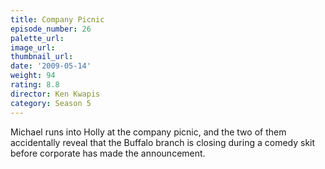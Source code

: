 ```yaml
---
title: Company Picnic
episode_number: 26
palette_url: 
image_url: 
thumbnail_url: 
date: '2009-05-14'
weight: 94
rating: 8.8
director: Ken Kwapis
category: Season 5
---
```


Michael runs into Holly at the company picnic, and the two of them accidentally reveal that the Buffalo branch is closing during a comedy skit before corporate has made the announcement.